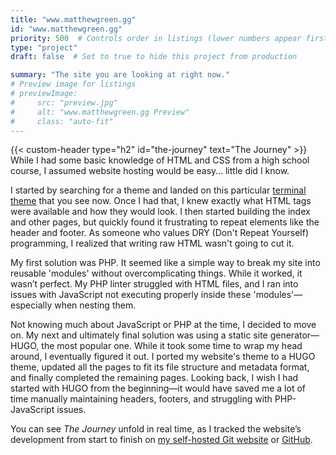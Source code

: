 ```yaml
---
title: "www.matthewgreen.gg"
id: "www.matthewgreen.gg"
priority: 500  # Controls order in listings (lower numbers appear first)
type: "project"
draft: false  # Set to true to hide this project from production

summary: "The site you are looking at right now."
# Preview image for listings
# previewImage:
#     src: "preview.jpg"
#     alt: "www.matthewgreen.gg Preview"
#     class: "auto-fit"
---
```


{{< custom-header type="h2" id="the-journey" text="The Journey" >}}
While I had some basic knowledge of HTML and CSS from a high school course, I assumed website hosting would be easy… little did I know.

I started by searching for a theme and landed on this particular [terminal theme](https://terminalcss.xyz/dark/) that you see now. Once I had that, I knew exactly what HTML tags were available and how they would look. I then started building the index and other pages, but quickly found it frustrating to repeat elements like the header and footer. As someone who values DRY (Don't Repeat Yourself) programming, I realized that writing raw HTML wasn't going to cut it.

My first solution was PHP. It seemed like a simple way to break my site into reusable 'modules' without overcomplicating things. While it worked, it wasn’t perfect. My PHP linter struggled with HTML files, and I ran into issues with JavaScript not executing properly inside these 'modules'—especially when nesting them.

Not knowing much about JavaScript or PHP at the time, I decided to move on. My next and ultimately final solution was using a static site generator—HUGO, the most popular one. While it took some time to wrap my head around, I eventually figured it out. I ported my website's theme to a HUGO theme, updated all the pages to fit its file structure and metadata format, and finally completed the remaining pages. Looking back, I wish I had started with HUGO from the beginning—it would have saved me a lot of time manually maintaining headers, footers, and struggling with PHP-JavaScript issues.

You can see *The Journey* unfold in real time, as I tracked the website’s development from start to finish on [my self-hosted Git website](https://git.matthewgreen.gg/mgreen/www.matthewgreen.gg) or [GitHub](https://github.com/greenmatthew/www.matthewgreen.gg).